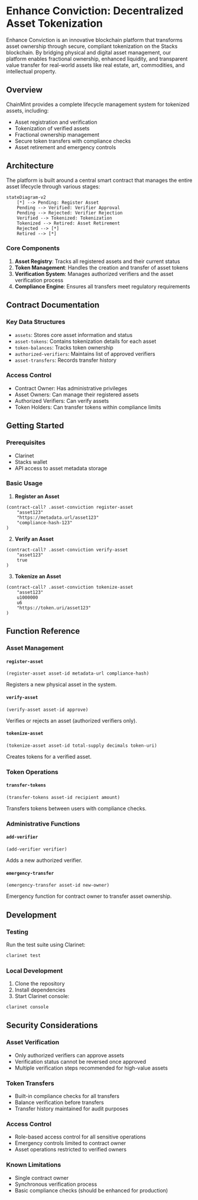 # Enhance Conviction: Decentralized Asset Tokenization

Enhance Conviction is an innovative blockchain platform that transforms asset ownership through secure, compliant tokenization on the Stacks blockchain. By bridging physical and digital asset management, our platform enables fractional ownership, enhanced liquidity, and transparent value transfer for real-world assets like real estate, art, commodities, and intellectual property.

## Overview

ChainMint provides a complete lifecycle management system for tokenized assets, including:

- Asset registration and verification
- Tokenization of verified assets
- Fractional ownership management
- Secure token transfers with compliance checks
- Asset retirement and emergency controls

## Architecture

The platform is built around a central smart contract that manages the entire asset lifecycle through various stages:

```mermaid
stateDiagram-v2
    [*] --> Pending: Register Asset
    Pending --> Verified: Verifier Approval
    Pending --> Rejected: Verifier Rejection
    Verified --> Tokenized: Tokenization
    Tokenized --> Retired: Asset Retirement
    Rejected --> [*]
    Retired --> [*]
```

### Core Components

1. **Asset Registry**: Tracks all registered assets and their current status
2. **Token Management**: Handles the creation and transfer of asset tokens
3. **Verification System**: Manages authorized verifiers and the asset verification process
4. **Compliance Engine**: Ensures all transfers meet regulatory requirements

## Contract Documentation

### Key Data Structures

- `assets`: Stores core asset information and status
- `asset-tokens`: Contains tokenization details for each asset
- `token-balances`: Tracks token ownership
- `authorized-verifiers`: Maintains list of approved verifiers
- `asset-transfers`: Records transfer history

### Access Control

- Contract Owner: Has administrative privileges
- Asset Owners: Can manage their registered assets
- Authorized Verifiers: Can verify assets
- Token Holders: Can transfer tokens within compliance limits

## Getting Started

### Prerequisites

- Clarinet
- Stacks wallet
- API access to asset metadata storage

### Basic Usage

1. **Register an Asset**
```clarity
(contract-call? .asset-conviction register-asset
    "asset123"
    "https://metadata.url/asset123"
    "compliance-hash-123"
)
```

2. **Verify an Asset**
```clarity
(contract-call? .asset-conviction verify-asset
    "asset123"
    true
)
```

3. **Tokenize an Asset**
```clarity
(contract-call? .asset-conviction tokenize-asset
    "asset123"
    u1000000
    u6
    "https://token.uri/asset123"
)
```

## Function Reference

### Asset Management

#### `register-asset`
```clarity
(register-asset asset-id metadata-url compliance-hash)
```
Registers a new physical asset in the system.

#### `verify-asset`
```clarity
(verify-asset asset-id approve)
```
Verifies or rejects an asset (authorized verifiers only).

#### `tokenize-asset`
```clarity
(tokenize-asset asset-id total-supply decimals token-uri)
```
Creates tokens for a verified asset.

### Token Operations

#### `transfer-tokens`
```clarity
(transfer-tokens asset-id recipient amount)
```
Transfers tokens between users with compliance checks.

### Administrative Functions

#### `add-verifier`
```clarity
(add-verifier verifier)
```
Adds a new authorized verifier.

#### `emergency-transfer`
```clarity
(emergency-transfer asset-id new-owner)
```
Emergency function for contract owner to transfer asset ownership.

## Development

### Testing

Run the test suite using Clarinet:
```bash
clarinet test
```

### Local Development

1. Clone the repository
2. Install dependencies
3. Start Clarinet console:
```bash
clarinet console
```

## Security Considerations

### Asset Verification
- Only authorized verifiers can approve assets
- Verification status cannot be reversed once approved
- Multiple verification steps recommended for high-value assets

### Token Transfers
- Built-in compliance checks for all transfers
- Balance verification before transfers
- Transfer history maintained for audit purposes

### Access Control
- Role-based access control for all sensitive operations
- Emergency controls limited to contract owner
- Asset operations restricted to verified owners

### Known Limitations
- Single contract owner
- Synchronous verification process
- Basic compliance checks (should be enhanced for production)